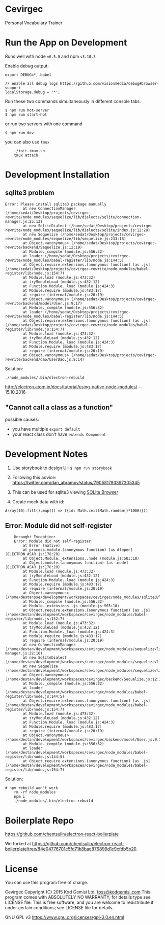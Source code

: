 # Cevirgec

Personal Vocabulary Trainer

# Run the App on Development

Runs well with node `v6.5.0` and npm `v3.10.3`

Enable debug output:

	export DEBUG=*,-babel

	// enable all debug logs https://github.com/visionmedia/debug#browser-support
	localStorage.debug = '*';


Run these two commands simultaneously in different console tabs.

	$ npm run hot-server
	$ npm run start-hot

or run two servers with one command

	$ npm run dev

you can also use `tmux`

		./init-tmux.sh
		tmux attach

# Development Installation

## sqlite3 problem

	Error: Please install sqlite3 package manually
			at new ConnectionManager (/home/sedat/Desktop/projects/cevirgec-rewrite/node_modules/sequelize/lib/dialects/sqlite/connection-manager.js:25:13)
			at new SqliteDialect (/home/sedat/Desktop/projects/cevirgec-rewrite/node_modules/sequelize/lib/dialects/sqlite/index.js:12:28)
			at new Sequelize (/home/sedat/Desktop/projects/cevirgec-rewrite/node_modules/sequelize/lib/sequelize.js:233:18)
			at Object.<anonymous> (/home/sedat/Desktop/projects/cevirgec-rewrite/backend/Sequelize.js:12:19)
			at Module._compile (module.js:556:32)
			at loader (/home/sedat/Desktop/projects/cevirgec-rewrite/node_modules/babel-register/lib/node.js:144:5)
			at Object.require.extensions.(anonymous function) [as .js] (/home/sedat/Desktop/projects/cevirgec-rewrite/node_modules/babel-register/lib/node.js:154:7)
			at Module.load (module.js:473:32)
			at tryModuleLoad (module.js:432:12)
			at Function.Module._load (module.js:424:3)
			at Module.require (module.js:483:17)
			at require (internal/module.js:20:19)
			at Object.<anonymous> (/home/sedat/Desktop/projects/cevirgec-rewrite/backend/model/User.js:9:17)
			at Module._compile (module.js:556:32)
			at loader (/home/sedat/Desktop/projects/cevirgec-rewrite/node_modules/babel-register/lib/node.js:144:5)
			at Object.require.extensions.(anonymous function) [as .js] (/home/sedat/Desktop/projects/cevirgec-rewrite/node_modules/babel-register/lib/node.js:154:7)
			at Module.load (module.js:473:32)
			at tryModuleLoad (module.js:432:12)
			at Function.Module._load (module.js:424:3)
			at Module.require (module.js:483:17)
			at require (internal/module.js:20:19)
			at Object.<anonymous> (/home/sedat/Desktop/projects/cevirgec-rewrite/backend/dao/UserDao.js:9:14)

Solution:

	./node_modules/.bin/electron-rebuild

http://electron.atom.io/docs/tutorial/using-native-node-modules/ -- 15.10.2016

## "Cannot call a class as a function"

possible causes:

* you have multiple `export default`
* your react class don't have `extends Component`

# Development Notes

1. Use storybook to design UI:
`$ npm run storybook`

2. Following this advice: https://twitter.com/dan_abramov/status/790581793397305345
3. This can be used for sqlite3 viewing [SQLite Browser](http://sqlitestudio.pl/?act=download)

4. Create mock data with id:

```
Array(10).fill().map(() => ({id: Math.ceil(Math.random()*1000)}))
```

## Error: Module did not self-register


		Uncaught Exception:
		Error: Module did not self-register.
		    at Error (native)
		    at process.module.(anonymous function) [as dlopen] (ELECTRON_ASAR.js:178:20)
		    at Object.Module._extensions..node (module.js:583:18)
		    at Object.module.(anonymous function) [as .node] (ELECTRON_ASAR.js:178:20)
		    at Module.load (module.js:473:32)
		    at tryModuleLoad (module.js:432:12)
		    at Function.Module._load (module.js:424:3)
		    at Module.require (module.js:483:17)
		    at require (internal/module.js:20:19)
		    at Object.<anonymous> (/home/destanpse/development/workspaces/cevirgec/node_modules/sqlite3/lib/sqlite3.js:4:15)
		    at Module._compile (module.js:556:32)
		    at Module._extensions..js (module.js:565:10)
		    at Object.require.extensions.(anonymous function) [as .js] (/home/destan/development/workspaces/cevirgec/node_modules/babel-register/lib/node.js:152:7)
		    at Module.load (module.js:473:32)
		    at tryModuleLoad (module.js:432:12)
		    at Function.Module._load (module.js:424:3)
		    at Module.require (module.js:483:17)
		    at require (internal/module.js:20:19)
		    at new ConnectionManager (/home/destan/development/workspaces/cevirgec/node_modules/sequelize/lib/dialects/sqlite/connection-manager.js:22:16)
		    at new SqliteDialect (/home/destan/development/workspaces/cevirgec/node_modules/sequelize/lib/dialects/sqlite/index.js:12:28)
		    at new Sequelize (/home/destan/development/workspaces/cevirgec/node_modules/sequelize/lib/sequelize.js:233:18)
		    at Object.<anonymous> (/home/destan/development/workspaces/cevirgec/backend/Sequelize.js:12:19)
		    at Module._compile (module.js:556:32)
		    at loader (/home/destan/development/workspaces/cevirgec/node_modules/babel-register/lib/node.js:144:5)
		    at Object.require.extensions.(anonymous function) [as .js] (/home/destan/development/workspaces/cevirgec/node_modules/babel-register/lib/node.js:154:7)
		    at Module.load (module.js:473:32)
		    at tryModuleLoad (module.js:432:12)
		    at Function.Module._load (module.js:424:3)
		    at Module.require (module.js:483:17)
		    at require (internal/module.js:20:19)
		    at Object.<anonymous> (/home/destan/development/workspaces/cevirgec/backend/model/User.js:9:17)
		    at Module._compile (module.js:556:32)
		    at loader (/home/destan/development/workspaces/cevirgec/node_modules/babel-register/lib/node.js:144:5)
		    at Object.require.extensions.(anonymous function) [as .js] (/home/destan/development/workspaces/cevirgec/node_modules/babel-register/lib/node.js:154:7)

Solution:

    # npm rebuild won't work
		rm -rf node_modules
		npm i
		./node_modules/.bin/electron-rebuild

# Boilerplate Repo

https://github.com/chentsulin/electron-react-boilerplate

We forked at https://github.com/chentsulin/electron-react-boilerplate/tree/84e04776701c5fd71b8bac876899d1c9cfdb5b20.

# License

You can use this program free of charge.

Cevirgec  Copyright (C) 2015  Kod Gemisi Ltd. <foss@kodgemisi.com>
This program comes with ABSOLUTELY NO WARRANTY; for details type see LICENSE file.
This is free software, and you are welcome to redistribute it
under certain conditions; see LICENSE file for details.

GNU GPL v3 https://www.gnu.org/licenses/gpl-3.0.en.html
